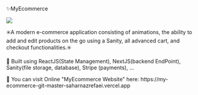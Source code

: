 <p>✨MyEcommerce</p>

<img src="https://user-images.githubusercontent.com/102354875/188324853-66692fae-8a09-4a26-bbb5-ce1362578549.png"></img>

<p>✳️A modern e-commerce application consisting of animations, the ability to add and edit products on the go using a Sanity, all advanced cart, and checkout functionalities.✳️</p>

<p>📍 Built using ReactJS(State Management), NextJS(backend EndPoint), Sanity(file storage, database), Stripe (payments), ... </p> 
<p>📍 You can visit Online "MyEcommerce Website" here: https://my-ecommerce-git-master-saharnazrefaei.vercel.app </P>

